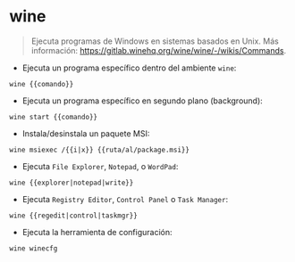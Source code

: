 # wine

> Ejecuta programas de Windows en sistemas basados en Unix.
> Más información: <https://gitlab.winehq.org/wine/wine/-/wikis/Commands>.

- Ejecuta un programa específico dentro del ambiente `wine`:

`wine {{comando}}`

- Ejecuta un programa específico en segundo plano (background):

`wine start {{comando}}`

- Instala/desinstala un paquete MSI:

`wine msiexec /{{i|x}} {{ruta/al/package.msi}}`

- Ejecuta `File Explorer`, `Notepad`, o `WordPad`:

`wine {{explorer|notepad|write}}`

- Ejecuta `Registry Editor`, `Control Panel` o `Task Manager`:

`wine {{regedit|control|taskmgr}}`

- Ejecuta la herramienta de configuración:

`wine winecfg`
